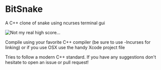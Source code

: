 # BitSnake
A C++ clone of snake using ncurses terminal gui

![Not my real high score...](http://i.imgur.com/Lz7kztE.png)

Compile using your favorite C++ compiler (be sure to use -lncurses for linking) or if you use OSX use the handy Xcode project file

Tries to follow a modern C++ standard. If you have any suggestions don't hesitate to open an issue or pull request!
